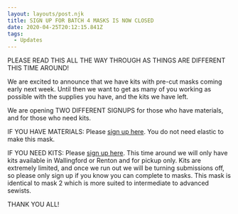 ```yaml
---
layout: layouts/post.njk
title: SIGN UP FOR BATCH 4 MASKS IS NOW CLOSED
date: 2020-04-25T20:12:15.841Z
tags:
  - Updates
---
```

PLEASE READ THIS ALL THE WAY THROUGH AS THINGS ARE DIFFERENT THIS TIME AROUND!

We are excited to announce that we have kits with pre-cut masks coming early next week. Until then we want to get as many of you working as possible with the supplies you have, and the kits we have left.

We are opening TWO DIFFERENT SIGNUPS for those who have materials, and for those who need kits.

IF YOU HAVE MATERIALS: Please [sign up here](https://forms.gle/Cez5va62HKSUsZKt5). You do not need elastic to make this mask.

IF YOU NEED KITS: Please [sign up here](https://forms.gle/QqZhHGgdxB5ug5uY8). This time around we will only have kits available in Wallingford or Renton and for pickup only. Kits are extremely limited, and once we run out we will be turning submissions off, so please only sign up if you know you can complete to masks. This mask is identical to mask 2 which is more suited to intermediate to advanced sewists.

THANK YOU ALL!
